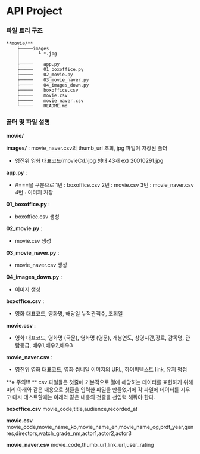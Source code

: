 # API Project

### **파일 트리 구조**

```
**movie/**
​    ├─────images                            
​    │       └ *.jpg                            
​    │                                                       
​    ├─────    app.py                       
​    ├─────    01_boxoffice.py    
​    ├─────    02_movie.py  
​    ├─────    03_movie_naver.py    
​    ├─────    04_images_down.py    
​    ├─────    boxoffice.csv
​    ├─────    movie.csv
​    ├─────    movie_naver.csv
​    └─────    README.md
```



### 폴더 및 파일 설명

**movie/**



**images/**    :   movie_naver.csv의 thumb_url 조회, jpg 파일이 저장된 폴더

- 영진위 영화 대표코드(movieCd.)jpg 형태 43개  ex) 20010291.jpg



**app.py**      : 

- #===을 구분으로 1번 : boxoffice.csv    2번 : movie.csv   3번 : movie_naver.csv  4번 : 이미지 저장
 
**01_boxoffice.py**      : 

- boxoffice.csv 생성
 
**02_movie.py**      : 

- movie.csv 생성
 
**03_movie_naver.py**      : 

- movie_naver.csv 생성
 
**04_images_down.py**      : 

- 이미지  생성



**boxoffice.csv**    : 

- 영화 대표코드, 영화명, 해당일 누적관객수, 조회일



**movie.csv**    :

- 영화 대표코드, 영화명 (국문), 영화명 (영문), 개봉연도, 상영시간,장르, 감독명, 관람등급, 배우1,배우2,배우3



**movie_naver.csv**    :

- 영진위 영화 대표코드, 영화 썸네일 이미지의 URL,  하이퍼텍스트 link, 유저 평점



**※ 주의!!! **
csv 파일들은 첫줄에 기본적으로 열에 해당하는 데이터를 표현하기 위해
미리 아래와 같은 내용으로 첫줄을 입력한 파일을 만들었기에
각 파일에 데이터를 지우고 다시 테스트할때는 아래와 같은 내용의 첫줄을 선입력 해줘야 한다.


**boxoffice.csv**
movie_code,title,audience,recorded_at

**movie.csv**
movie_code,movie_name_ko,movie_name_en,movie_name_og,prdt_year,genres,directors,watch_grade_nm,actor1,actor2,actor3

**movie_naver.csv**
movie_code,thumb_url,link_url,user_rating